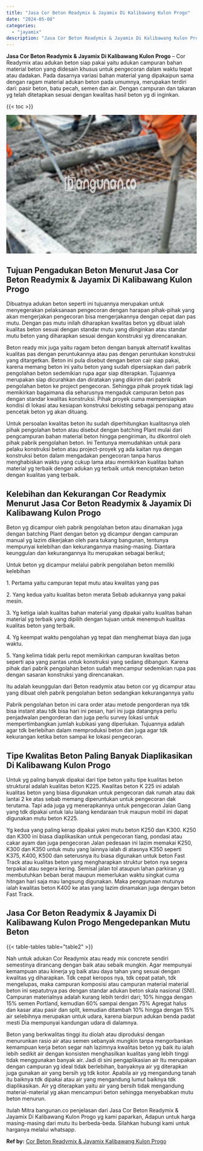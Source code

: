 ```yaml
---
title: "Jasa Cor Beton Readymix & Jayamix Di Kalibawang Kulon Progo"
date: "2024-05-08"
categories: 
  - "jayamix"
description: "Jasa Cor Beton Readymix & Jayamix Di Kalibawang Kulon Progo. Itulah Mitra bangunan.co penjelasan dari Jasa Cor Beton Readymix & Jayamix Di Kalibawang Kulon P..."
---
```


**Jasa Cor Beton Readymix & Jayamix Di Kalibawang Kulon Progo** – Cor Readymix atau adukan beton siap pakai yaitu adukan campuran bahan material beton yang didesain khusus untuk pengecoran dalam waktu tepat atau dadakan. Pada dasarnya variasi bahan material yang dipakaipun sama dengan ragam material adukan beton pada umumnya, merupakan terdiri dari: pasir beton, batu pecah, semen dan air. Dengan campuran dan takaran yg telah ditetapkan sesuai dengan kwalitas hasil beton yg di inginkan.

{{< toc >}}

![Jasa Cor Beton Readymix & Jayamix Di Kalibawang Kulon Progo](/images/jasa-cor-readymix-41.png)

## Tujuan Pengadukan Beton Menurut Jasa Cor Beton Readymix & Jayamix Di Kalibawang Kulon Progo

Dibuatnya adukan beton seperti ini tujuannya merupakan untuk menyegerakan pelaksanaan pengecoran dengan harapan pihak-pihak yang akan mengerjakan pengecoran bisa mengerjakannya dengan cepat dan pas mutu. Dengan pas mutu inilah diharapkan kwalitas beton yg dibuat ialah kualitas beton sesuai dengan standar mutu yang diinginkan atau standar mutu beton yang diharapkan sesuai dengan konstruksi yg direncanakan.

Beton ready mix juga yaitu ragam beton dengan banyak alternatif kwalitas kualitas pas dengan peruntukannya atau pas dengan peruntukan konstruksi yang ditargetkan. Beton ini pula disebut dengan beton cair siap pakai, karena memang beton ini yaitu beton yang sudah dipersiapkan dari pabrik pengolahan beton sedemikian rupa agar siap diterapkan. Tujuannya merupakan siap dicurahkan dan diratakan yang dikirim dari pabrik pengolahan beton ke project pengecoran. Sehingga pihak proyek tidak lagi memikirkan bagaimana dia seharusnya mengaduk campuran beton pas dengan standar kwalitas konstruksi. Pihak proyek cuma mempersiapkan kondisi di lokasi atau kesiapan konstruksi bekisting sebagai penopang atau pencetak beton yg akan dituang.

Untuk persoalan kwalitas beton itu sudah diperhitungkan kualitasnya oleh pihak pengolahan beton atau disebut dengan batching Plant mulai dari pengcampuran bahan material beton hingga pengiriman, itu dikontrol oleh pihak pabrik pengolahan beton. Ini Tentunya memudahkan untuk para pelaku konstruksi beton atau project-proyek yg ada kaitan nya dengan konstruksi beton dalam mengadakan pengecoran tanpa harus menghabiskan waktu yang cukup lama atau memikirkan kualitas bahan material yg terbaik dengan adukan yg terbaik untuk menciptakan beton dengan kualitas yang terbaik.

## Kelebihan dan Kekurangan Cor Readymix Menurut Jasa Cor Beton Readymix & Jayamix Di Kalibawang Kulon Progo

Beton yg dicampur oleh pabrik pengolahan beton atau dinamakan juga dengan batching Plant dengan beton yg dicampur dengan campuran manual yg lazim dikerjakan oleh para tukang bangunan, tentunya mempunyai kelebihan dan kekurangannya masing-masing. Diantara keunggulan dan kekurangannya Itu merupakan sebagai berikut;

Untuk beton yg dicampur melalui pabrik pengolahan beton memiliki kelebihan

1\. Pertama yaitu campuran tepat mutu atau kwalitas yang pas

2\. Yang kedua yaitu kualitas beton merata Sebab adukannya yang pakai mesin.

3\. Yg ketiga ialah kualitas bahan material yang dipakai yaitu kualitas bahan material yg terbaik yang dipilih dengan tujuan untuk menempuh kualitas kualitas beton yang terbaik.

4\. Yg keempat waktu pengolahan yg tepat dan menghemat biaya dan juga waktu.

5\. Yang kelima tidak perlu repot memikirkan campuran kwalitas beton seperti apa yang pantas untuk konstruksi yang sedang dibangun. Karena pihak dari pabrik pengolahan beton sudah mencampur sedemikian rupa pas dengan sasaran konstruksi yang direncanakan.

Itu adalah keunggulan dari Beton readymix atau beton cor yg dicampur atau yang dibuat oleh pabrik pengolahan beton sedangkan kekurangannya yaitu

Pabrik pengolahan beton ini cara order atau metode pengorderan nya tdk bisa instant atau tdk bisa hari ini pesan, hari ini juga datangnya perlu penjadwalan pengorderan dan juga perlu survey lokasi untuk mempertimbangkan jumlah kubikasi yang diperlukan. Tujuannya adalah agar tdk berlebihan dalam memproduksi beton dan juga agar tdk kekurangan ketika beton sampai ke lokasi pengecoran.

## Tipe Kwalitas Beton Paling Banyak Diaplikasikan Di Kalibawang Kulon Progo

Untuk yg paling banyak dipakai dari tipe beton yaitu tipe kualitas beton struktural adalah kualitas beton K225. Kwalitas beton K 225 ini adalah kualitas beton yang biasa digunakan untuk pengecoran dak rumah atau dak lantai 2 ke atas sebab memang diperuntukan untuk pengecoran dak terutama. Tapi ada juga yg menerapkannya untuk pengecoran Jalan Gang yang tdk dipakai untuk lalu lalang kendaraan truk maupun mobil ini dapat digunakan mutu beton K225.

Yg kedua yang paling kerap dipakai yakni mutu beton K250 dan K300. K250 dan K300 ini biasa diaplikasikan untuk pengecoran tiang, pondasi atau cakar ayam dan juga pengecoran Jalan pedesaan ini lazim memakai K250, K300 dan K350 untuk mutu yang lainnya ialah di atasnya K350 seperti K375, K400, K500 dan seterusnya itu biasa digunakan untuk beton Fast Track atau kualitas beton yang mengharapkan struktur beton nya segera terpakai atau segera kering. Semisal jalan tol ataupun lahan parkiran yg membutuhkan beban berat maupun memerlukan waktu singkat cuma hitngan hari saja mau langsung digunakan. Maka penggunaan mutunya ialah kwalitas beton K400 ke atas yang lazim dinamakan juga dengan beton Fast Track.

## Jasa Cor Beton Readymix & Jayamix Di Kalibawang Kulon Progo Mengedepankan Mutu Beton

{{< table-tables table="table2" >}}

Nah untuk adukan Cor Readymix atau ready mix concrete sendiri semestinya dirancang dengan baik atau sebaik mungkin. Agar mempunyai kemampuan atau kinerja yg baik atau daya tahan yang sesuai dengan kwalitas yg diharapkan. Tdk cepat keropos nya, tdk cepat patah, tdk mengelupas, maka campuran komposisi atau campuran material material beton ini sepatutnya pas dengan standar adukan beton skala nasional (SNI). Campuran materialnya adalah kurang lebih terdiri dari; 10% hingga dengan 15% semen Portland, kemudian 60% sampai dengan 75% Agregat halus dan kasar atau pasir dan split, kemudian ditambah 10% hingga dengan 15% air selebihnya merupakan untuk udara, karena biarpun adukan benda padat mesti Dia mempunyai kandungan udara di dalamnya.

Beton yang berkwalitas tinggi itu diolah atau diproduksi dengan menurunkan rasio air atau semen sebanyak mungkin tanpa mengorbankan kemampuan kerja beton segar nah lazimnya kwalitas beton yg baik itu ialah lebih sedikit air dengan konsisten menghasilkan kualitas yang lebih tinggi tidak menggunakan banyak air. Jadi di sini pengaplikasian air Itu merupakan dengan campuran yg ideal tidak berlebihan, banyaknya air yg diterapkan juga gunakan air yang bersih yg tdk kotor. Apabila air yg mengandung tanah itu baiknya tdk dipakai atau air yang mengandung lumut baiknya tdk diaplikasikan. Air yg diterapkan yaitu air yang bersih tidak mengandung material-material yg akan mencampuri beton sehingga menyebabkan mutu beton menurun.

Itulah Mitra bangunan.co penjelasan dari Jasa Cor Beton Readymix & Jayamix Di Kalibawang Kulon Progo yg kami paparkan, Adapun untuk harga masing-masing dari mutu itu berbeda-beda. Silahkan hubungi kami untuk harganya melalui whatsapp.

**Ref by:** [Cor Beton Readymix & Jayamix Kalibawang Kulon Progo](https://id.wikipedia.org/wiki/Cor)
